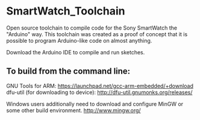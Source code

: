 SmartWatch_Toolchain
====================

Open source toolchain to compile code for the Sony SmartWatch the "Arduino" way.
This toolchain was created as a proof of concept that it is possible to program Arduino-like code on almost anything. 

Download the Arduino IDE to compile and run sketches.


To build from the command line:
-------------------

GNU Tools for ARM: https://launchpad.net/gcc-arm-embedded/+download
dfu-util (for downloading to device): http://dfu-util.gnumonks.org/releases/

Windows users additionally need to download and configure MinGW or some other build environment.
http://www.mingw.org/